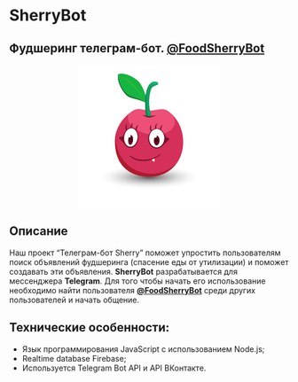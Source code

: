 # SherryBot
## Фудшеринг телеграм-бот. [@FoodSherryBot](https://t.me/FoodSherryBot)

<p align="center"><img src="Design/avatar.png" width="256"></p>

## Описание

Наш проект “Телеграм-бот Sherry” поможет упростить пользователям
поиск объявлений фудшеринга (спасение еды от утилизации) и поможет создавать эти объявления.
**SherryBot** разрабатывается для мессенджера **Telegram**. Для того чтобы начать его использование необходимо найти пользователя **[@FoodSherryBot](https://t.me/FoodSherryBot)** среди других пользователей и начать общение.

## Технические особенности:
- Язык программирования JavaScript с использованием Node.js;
- Realtime database Firebase;
- Используется Telegram Bot API и API ВКонтакте.
